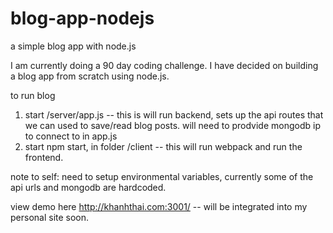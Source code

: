 # blog-app-nodejs
a simple blog app with node.js

I am currently doing a 90 day coding challenge. 
I have decided on building a blog app from scratch using node.js.



to run blog
1. start /server/app.js -- this is will run backend, sets up the api routes that we can used to save/read blog posts.
   will need to prodvide mongodb ip to connect to in app.js
2. start npm start, in folder /client -- this will run webpack and run the frontend.

note to self: need to setup environmental variables, currently some of the api urls and mongodb are hardcoded.

view demo here http://khanhthai.com:3001/ -- will be integrated into my personal site soon.
